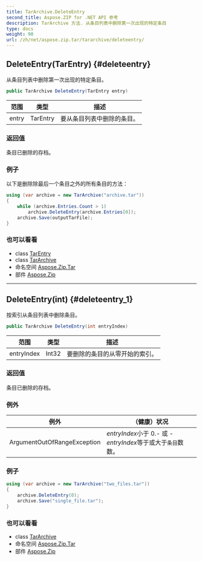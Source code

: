 ```yaml
---
title: TarArchive.DeleteEntry
second_title: Aspose.ZIP for .NET API 参考
description: TarArchive 方法. 从条目列表中删除第一次出现的特定条目
type: docs
weight: 90
url: /zh/net/aspose.zip.tar/tararchive/deleteentry/
---
```

## DeleteEntry(TarEntry) {#deleteentry}

从条目列表中删除第一次出现的特定条目。

```csharp
public TarArchive DeleteEntry(TarEntry entry)
```

| 范围 | 类型 | 描述 |
| --- | --- | --- |
| entry | TarEntry | 要从条目列表中删除的条目。 |

### 返回值

条目已删除的存档。

### 例子

以下是删除除最后一个条目之外的所有条目的方法：

```csharp
using (var archive = new TarArchive("archive.tar"))
{
    while (archive.Entries.Count > 1)
        archive.DeleteEntry(archive.Entries[0]);
    archive.Save(outputTarFile);
}
```

### 也可以看看

* class [TarEntry](../../tarentry/)
* class [TarArchive](../)
* 命名空间 [Aspose.Zip.Tar](../../tararchive/)
* 部件 [Aspose.Zip](../../../)

---

## DeleteEntry(int) {#deleteentry_1}

按索引从条目列表中删除条目。

```csharp
public TarArchive DeleteEntry(int entryIndex)
```

| 范围 | 类型 | 描述 |
| --- | --- | --- |
| entryIndex | Int32 | 要删除的条目的从零开始的索引。 |

### 返回值

条目已删除的存档。

### 例外

| 例外 | （健康）状况 |
| --- | --- |
| ArgumentOutOfRangeException | *entryIndex*小于 0.- 或 -*entryIndex*等于或大于`条目`数数。 |

### 例子

```csharp
using (var archive = new TarArchive("two_files.tar"))
{
    archive.DeleteEntry(0);
    archive.Save("single_file.tar");
}
```

### 也可以看看

* class [TarArchive](../)
* 命名空间 [Aspose.Zip.Tar](../../tararchive/)
* 部件 [Aspose.Zip](../../../)


